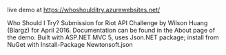 
live demo at https://whoshoulditry.azurewebsites.net/

Who Should I Try? Submission for Riot API Challenge by Wilson Huang (Blargz) for April 2016. Documentation can be found in the About page of the demo. Built with ASP.NET MVC 5, uses Json.NET package; install from NuGet with Install-Package Newtonsoft.json
